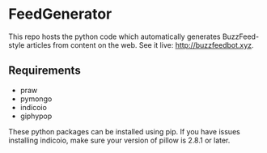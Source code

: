 # FeedGenerator

This repo hosts the python code which automatically generates BuzzFeed-style articles from content on the web.
See it live: http://buzzfeedbot.xyz.

## Requirements

* praw
* pymongo
* indicoio
* giphypop 

These python packages can be installed using pip. If you have issues installing indicoio, make sure your version of pillow is 2.8.1 or later.
